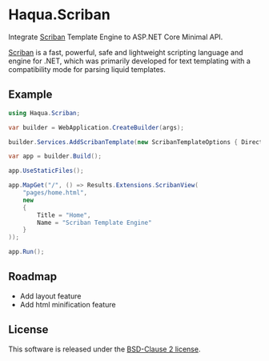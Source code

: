 # Haqua.Scriban

Integrate [Scriban](https://github.com/scriban/scriban) Template Engine to ASP.NET Core Minimal API.

[Scriban](https://github.com/scriban/scriban) is a fast, powerful, safe and lightweight scripting language and engine for .NET, which was primarily developed for text templating with a compatibility mode for parsing liquid templates.

## Example
```csharp
using Haqua.Scriban;

var builder = WebApplication.CreateBuilder(args);

builder.Services.AddScribanTemplate(new ScribanTemplateOptions { Directory = "views" });

var app = builder.Build();

app.UseStaticFiles();

app.MapGet("/", () => Results.Extensions.ScribanView(
    "pages/home.html",
    new
    {
        Title = "Home",
        Name = "Scriban Template Engine"
    }
));

app.Run();
```

## Roadmap
- Add layout feature
- Add html minification feature

## License
This software is released under the [BSD-Clause 2 license](https://opensource.org/licenses/BSD-2-Clause).
